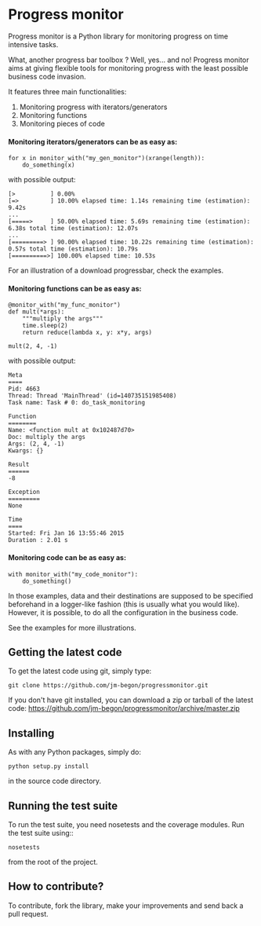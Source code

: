 Progress monitor
================
Progress monitor is a Python library for monitoring progress on time intensive tasks.

What, another progress bar toolbox ? Well, yes... and no! Progress monitor aims at giving flexible tools for monitoring progress with the least possible business code invasion.

It features three main functionalities:

  1. Monitoring progress with iterators/generators
  2. Monitoring functions
  3. Monitoring pieces of code

#### Monitoring iterators/generators can be as easy as: ####

	for x in monitor_with("my_gen_monitor")(xrange(length)):
		do_something(x)

with possible output:

	[>          ] 0.00%  
	[=>         ] 10.00% elapsed time: 1.14s remaining time (estimation): 9.42s 
	...
	[=====>     ] 50.00% elapsed time: 5.69s remaining time (estimation): 6.38s total time (estimation): 12.07s 
	...
	[=========> ] 90.00% elapsed time: 10.22s remaining time (estimation): 0.57s total time (estimation): 10.79s 
	[==========>] 100.00% elapsed time: 10.53s


For an illustration of a download progressbar, check the examples.


#### Monitoring functions can be as easy as: ####

	@monitor_with("my_func_monitor")
	def mult(*args):
		"""multiply the args"""
		time.sleep(2)
		return reduce(lambda x, y: x*y, args)
		
	mult(2, 4, -1)

with possible output:

	Meta
	====
	Pid: 4663
	Thread: Thread 'MainThread' (id=140735151985408)
	Task name: Task # 0: do_task_monitoring

	Function
	========
	Name: <function mult at 0x102487d70>
	Doc: multiply the args
	Args: (2, 4, -1)
	Kwargs: {}

	Result
	======
	-8

	Exception
	=========
	None

	Time
	====
	Started: Fri Jan 16 13:55:46 2015
	Duration : 2.01 s

#### Monitoring code can be as easy as: ####

	with monitor_with("my_code_monitor"):
		do_something()

In those examples, data and their destinations are supposed to be specified beforehand in a logger-like fashion (this is usually what you would like). However, it is possible, to do all the configuration in the business code.

See the examples for more illustrations.


Getting the latest code
-----------------------

To get the latest code using git, simply type:


    git clone https://github.com/jm-begon/progressmonitor.git

If you don't have git installed, you can download a zip or tarball of the
latest code: https://github.com/jm-begon/progressmonitor/archive/master.zip



Installing
----------

As with any Python packages, simply do:

    python setup.py install

in the source code directory.


Running the test suite
----------------------

To run the test suite, you need nosetests and the coverage modules.
Run the test suite using::

    nosetests

from the root of the project.


How to contribute?
------------------

To contribute, fork the library, make your improvements and send back a pull request.
